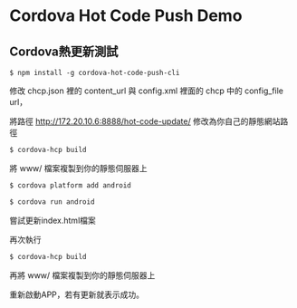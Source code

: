 # Cordova Hot Code Push Demo
Cordova熱更新測試
---

```
$ npm install -g cordova-hot-code-push-cli
```

修改 chcp.json 裡的 content_url 與 config.xml 裡面的 chcp 中的 config_file url，

將路徑 http://172.20.10.6:8888/hot-code-update/ 修改為你自己的靜態網站路徑


```sh
$ cordova-hcp build
```

將 www/ 檔案複製到你的靜態伺服器上

```sh
$ cordova platform add android
```

```sh
$ cordova run android
```

嘗試更新index.html檔案

再次執行

```sh
$ cordova-hcp build
```

再將 www/ 檔案複製到你的靜態伺服器上

重新啟動APP，若有更新就表示成功。